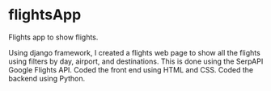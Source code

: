 # flightsApp
Flights app to show flights.

Using django framework, I created a flights web page to show all the flights using filters by day, airport, and destinations. This is done using the SerpAPI Google Flights API. Coded the front end using HTML and CSS. Coded the backend using Python.
